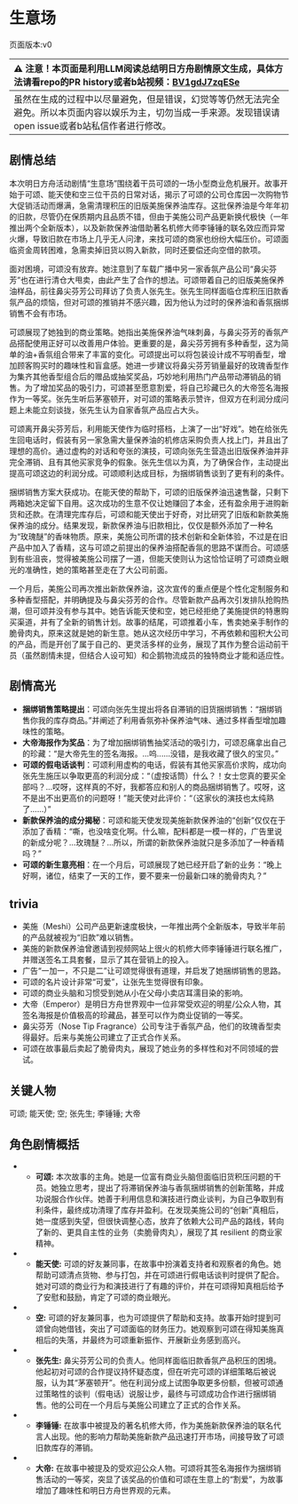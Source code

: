 # 生意场
页面版本:v0
 

| :warning: 注意！本页面是利用LLM阅读总结明日方舟剧情原文生成，具体方法请看repo的PR history或者b站视频：[BV1gdJ7zqESe](https://www.bilibili.com/video/BV1gdJ7zqESe/)         |
|:----------------------------|
| 虽然在生成的过程中以尽量避免，但是错误，幻觉等等仍然无法完全避免。所以本页面内容以娱乐为主，切勿当成一手来源。发现错误请open issue或者b站私信作者进行修改。|



## 剧情总结
本次明日方舟活动剧情“生意场”围绕着干员可颂的一场小型商业危机展开。故事开始于可颂、能天使和空三位干员的日常对话，揭示了可颂的公司仓库因一次购物节大促销活动而爆满，急需清理积压的旧版美施保养油库存。这批保养油是今年年初的旧款，尽管仍在保质期内且品质不错，但由于美施公司产品更新换代极快（一年推出两个全新版本），以及新款保养油借助著名机修大师李锤锤的联名效应而异常火爆，导致旧款在市场上几乎无人问津，来找可颂的商家也纷纷大幅压价。可颂面临资金周转困难，急需卖掉旧货以购入新款，同时还要偿还向空借的款项。

面对困境，可颂没有放弃。她注意到了车载广播中另一家香氛产品公司“鼻尖芬芳”也在进行清仓大甩卖，由此产生了合作的想法。可颂带着自己的旧版美施保养油样品，前往鼻尖芬芳公司拜访了负责人张先生。张先生同样面临仓库积压旧款香氛产品的烦恼，但对可颂的推销并不感兴趣，因为他认为过时的保养油和香氛捆绑销售不会有市场。

可颂展现了她独到的商业策略。她指出美施保养油气味刺鼻，与鼻尖芬芳的香氛产品搭配使用正好可以改善用户体验。更重要的是，鼻尖芬芳拥有多种香型，这为简单的油+香氛组合带来了丰富的变化。可颂提出可以将包装设计成不写明香型，增加顾客购买时的趣味性和盲盒感。她进一步建议将鼻尖芬芳销量最好的玫瑰香型作为集齐其他香型组合后的赠品或抽奖奖品，巧妙地利用热门产品带动滞销品的销售。为了增加奖品的吸引力，可颂甚至愿意割爱，将自己珍藏已久的大帝签名海报作为一等奖。张先生听后茅塞顿开，对可颂的策略表示赞许，但双方在利润分成问题上未能立刻谈拢，张先生认为自家香氛产品应占大头。

可颂离开鼻尖芬芳后，利用能天使作为临时搭档，上演了一出“好戏”。她在给张先生回电话时，假装有另一家急需大量保养油的机修店采购负责人找上门，并且出了理想的高价。通过虚构的对话和夸张的演技，可颂向张先生营造出旧版保养油并非完全滞销、且有其他买家竞争的假象。张先生信以为真，为了确保合作，主动提出提高可颂这边的利润分成。可颂顺利达成目标，为捆绑销售谈到了更有利的条件。

捆绑销售方案大获成功。在能天使的帮助下，可颂的旧版保养油迅速售罄，只剩下两箱她决定留下自用。这次成功的生意不仅让她赚回了本金，还有盈余用于进购新货和还款。在清理完库存后，可颂和能天使出于好奇，对比研究了旧版和新款美施保养油的成分。结果发现，新款保养油与旧款相比，仅仅是额外添加了一种名为“玫瑰醚”的香味物质。原来，美施公司所谓的技术创新和全新体验，不过是在旧产品中加入了香精，这与可颂之前提出的保养油搭配香氛的思路不谋而合。可颂感到有些沮丧，觉得被美施公司摆了一道，但能天使则认为这恰恰证明了可颂商业眼光的准确性，她的策略甚至走在了大公司前面。

一个月后，美施公司再次推出新款保养油，这次宣传的重点便是个性化定制服务和多种香型搭配，并明确提及与鼻尖芬芳的合作。尽管新款产品再次引发排队抢购热潮，但可颂并没有参与其中。她告诉能天使和空，她已经拒绝了美施提供的特惠购买渠道，并有了全新的销售计划。故事的结尾，可颂推着小车，售卖她亲手制作的脆骨肉丸，原来这就是她的新生意。她从这次经历中学习，不再依赖和囤积大公司的产品，而是开创了属于自己的、更灵活多样的业务，展现了其作为整合运动前干员（虽然剧情未提，但结合人设可知）和企鹅物流成员的独特商业才能和适应性。
## 剧情高光
*   **捆绑销售策略提出**：可颂向张先生提出将各自滞销的旧货捆绑销售：“捆绑销售你我的库存商品。”并阐述了利用香氛弥补保养油气味、通过多样香型增加趣味性的策略。
*   **大帝海报作为奖品**：为了增加捆绑销售抽奖活动的吸引力，可颂忍痛拿出自己的珍藏：“是大帝先生的签名海报。...呜......没错，是我收藏了很久的宝贝。”
*   **可颂的假电话谈判**：可颂利用虚构的电话，假装有其他买家高价求购，成功向张先生施压以争取更高的利润分成：“（虚按话筒）什么？！女士您真的要买全部吗？...哎呀，这样真的不好，我都答应和别人的商品捆绑销售了。哎呀，这不是出不出更高价的问题呀！”能天使对此评价：“（这家伙的演技也太纯熟了......）”
*   **新款保养油的成分揭秘**：可颂和能天使发现美施新款保养油的“创新”仅仅在于添加了香精：“嘶，也没啥变化啊。什么嘛，配料都是一模一样的，广告里说的新成分呢？...玫瑰醚？...所以，所谓的新款保养油就只是多添加了一种香精吗？”
*   **可颂的新生意亮相**：在一个月后，可颂展现了她已经开启了新的业务：“晚上好啊，诸位，结束了一天的工作，要不要来一份最新口味的脆骨肉丸？”
## trivia
*   美施（Meshi）公司产品更新速度极快，一年推出两个全新版本，导致半年前的产品就被视为“旧款”难以销售。
*   美施的新款保养油曾邀请到视频网站上很火的机修大师李锤锤进行联名推广，并赠送签名工具套餐，显示了其在营销上的投入。
*   广告“一加一，不只是二”让可颂觉得很有道理，并启发了她捆绑销售的思路。
*   可颂的名片设计非常“可爱”，让张先生觉得很有印象。
*   可颂的商业头脑和习惯受到她从小在父母小卖店耳濡目染的影响。
*   大帝（Emperor）是明日方舟世界观中一位非常受欢迎的明星/公众人物，其签名海报是价值极高的珍藏品，甚至可以作为商业促销的一等奖。
*   鼻尖芬芳（Nose Tip Fragrance）公司专注于香氛产品，他们的玫瑰香型卖得最好。后来与美施公司建立了正式合作关系。
*   可颂在故事最后卖起了脆骨肉丸，展现了她业务的多样性和对不同领域的尝试。
## 关键人物
可颂; 能天使; 空; 张先生; 李锤锤; 大帝
## 角色剧情概括
-   *   **可颂:** 本次故事的主角。她是一位富有商业头脑但面临旧货积压问题的干员。她独立思考，提出了将滞销保养油与香氛捆绑销售的创新策略，并成功说服合作伙伴。她善于利用信息和演技进行商业谈判，为自己争取到有利条件，最终成功清理了库存并盈利。在发现美施公司的“创新”真相后，她一度感到失望，但很快调整心态，放弃了依赖大公司产品的路线，转向了新的、更具自主性的业务（卖脆骨肉丸），展现了其 resilient 的商业家精神。
-   *   **能天使:** 可颂的好友兼同事，在故事中扮演着支持者和观察者的角色。她帮助可颂清点货物、参与打包，并在可颂进行假电话谈判时提供了配合。她对可颂的商业行为和演技进行了有趣的评价，并在可颂得知真相后给予了安慰和鼓励，肯定了可颂的商业眼光。
-   *   **空:** 可颂的好友兼同事，也为可颂提供了帮助和支持。故事开始时提到可颂曾向她借钱，突出了可颂面临的财务压力。她观察到可颂在得知美施真相后的失落，并最终为可颂重新振作、开展新业务感到高兴。
-   *   **张先生:** 鼻尖芬芳公司的负责人。他同样面临旧款香氛产品积压的困境。他起初对可颂的合作提议持怀疑态度，但在听完可颂的详细策略后被说服，认为其“茅塞顿开”。他在利润分成上试图争取更多份额，但被可颂通过策略性的谈判（假电话）说服让步，最终与可颂成功合作进行捆绑销售。他的公司在一个月后与美施公司建立了正式的合作关系。
-   *   **李锤锤:** 在故事中被提及的著名机修大师，作为美施新款保养油的联名代言人出现。他的影响力帮助美施新款产品迅速打开市场，间接导致了可颂旧款库存的滞销。
-   *   **大帝:** 在故事中被提及的受欢迎公众人物。可颂将其签名海报作为捆绑销售活动的一等奖，突显了该奖品的价值和可颂在生意上的“割爱”，为故事增加了趣味性和明日方舟世界观的元素。